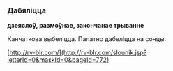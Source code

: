 ### Дабяліцца
**дзеяслоў, размоўнае, закончанае трыванне**

Канчаткова выбеліцца. Палатно дабеліцца на сонцы.

<a rel="author">[http://rv-blr.com/](http://rv-blr.com/slounik.jsp?letterId=0&maskId=0&pageId=772)</a>
